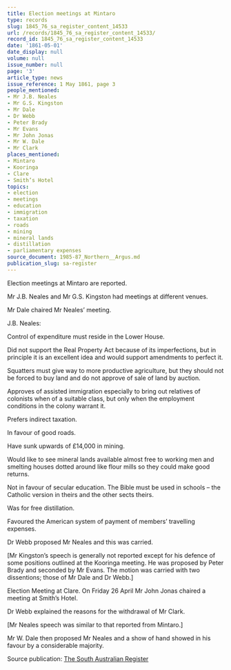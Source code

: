 ```yaml
---
title: Election meetings at Mintaro
type: records
slug: 1845_76_sa_register_content_14533
url: /records/1845_76_sa_register_content_14533/
record_id: 1845_76_sa_register_content_14533
date: '1861-05-01'
date_display: null
volume: null
issue_number: null
page: '3'
article_type: news
issue_reference: 1 May 1861, page 3
people_mentioned:
- Mr J.B. Neales
- Mr G.S. Kingston
- Mr Dale
- Dr Webb
- Peter Brady
- Mr Evans
- Mr John Jonas
- Mr W. Dale
- Mr Clark
places_mentioned:
- Mintaro
- Kooringa
- Clare
- Smith’s Hotel
topics:
- election
- meetings
- education
- immigration
- taxation
- roads
- mining
- mineral lands
- distillation
- parliamentary expenses
source_document: 1985-87_Northern__Argus.md
publication_slug: sa-register
---
```


Election meetings at Mintaro are reported.

Mr J.B. Neales and Mr G.S. Kingston had meetings at different venues.

Mr Dale chaired Mr Neales’ meeting.

J.B. Neales:

Control of expenditure must reside in the Lower House.

Did not support the Real Property Act because of its imperfections, but in principle it is an excellent idea and would support amendments to perfect it.

Squatters must give way to more productive agriculture, but they should not be forced to buy land and do not approve of sale of land by auction.

Approves of assisted immigration especially to bring out relatives of colonists when of a suitable class, but only when the employment conditions in the colony warrant it.

Prefers indirect taxation.

In favour of good roads.

Have sunk upwards of £14,000 in mining.

Would like to see mineral lands available almost free to working men and smelting houses dotted around like flour mills so they could make good returns.

Not in favour of secular education.  The Bible must be used in schools – the Catholic version in theirs and the other sects theirs.

Was for free distillation.

Favoured the American system of payment of members’ travelling expenses.

Dr Webb proposed Mr Neales and this was carried.

[Mr Kingston’s speech is generally not reported except for his defence of some positions outlined at the Kooringa meeting.  He was proposed by Peter Brady and seconded by Mr Evans.  The motion was carried with two dissentions; those of Mr Dale and Dr Webb.]

Election Meeting at Clare.  On Friday 26 April Mr John Jonas chaired a meeting at Smith’s Hotel.

Dr Webb explained the reasons for the withdrawal of Mr Clark.

[Mr Neales speech was similar to that reported from Mintaro.]

Mr W. Dale then proposed Mr Neales and a show of hand showed in his favour by a considerable majority.

Source publication: [The South Australian Register](/publications/sa-register/)
